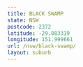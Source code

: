 ```yaml
---
title: BLACK SWAMP
state: NSW
postcode: 2372
latitude: -29.083319
longitude: 151.999661
url: /nsw/black-swamp/
layout: suburb
---
```

